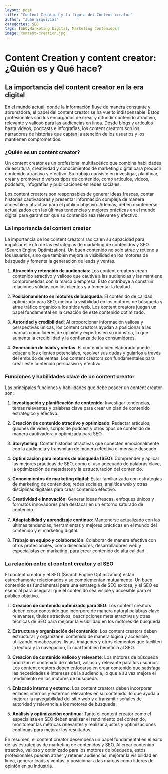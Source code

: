 ```yaml
---
layout: post
title: "Content Creation y la figura del Content creator"
author: "Juan Esquivias"
categories: SEO
tags: [SEO,Marketing Digital, Marketing Contenidos]
image: content-creation.jpg
---
```

# Content Creation y content creator: ¿Quién es y Qué hace?

## La importancia del content creator en la era digital

En el mundo actual, donde la información fluye de manera constante y abrumadora, el papel del content creator se ha vuelto indispensable. Estos profesionales son los encargados de crear y difundir contenido atractivo, relevante y valioso para las audiencias en línea. Desde blogs y artículos hasta videos, podcasts e infografías, los content creators son los narradores de historias que captan la atención de los usuarios y los mantienen comprometidos.

### ¿Quién es un content creator?

Un content creator es un profesional multifacético que combina habilidades de escritura, creatividad y conocimientos de marketing digital para producir contenido atractivo y efectivo. Su trabajo consiste en investigar, planificar, crear y promover diversos tipos de contenido, como artículos, videos, podcasts, infografías y publicaciones en redes sociales.

Los content creators son responsables de generar ideas frescas, contar historias cautivadoras y presentar información compleja de manera accesible y atractiva para el público objetivo. Además, deben mantenerse actualizados con las últimas tendencias y mejores prácticas en el mundo digital para garantizar que su contenido sea relevante y efectivo.

### La importancia del content creator

La importancia de los content creators radica en su capacidad para impulsar el éxito de las estrategias de marketing de contenidos y SEO (Search Engine Optimization). Un buen contenido no solo atrae y retiene a los usuarios, sino que también mejora la visibilidad en los motores de búsqueda y fomenta la generación de leads y ventas.

1. **Atracción y retención de audiencias**: Los content creators crean contenido atractivo y valioso que cautiva a las audiencias y las mantiene comprometidas con la marca o empresa. Esto contribuye a construir relaciones sólidas con los clientes y a fomentar la lealtad.

2. **Posicionamiento en motores de búsqueda**: El contenido de calidad, optimizado para SEO, mejora la visibilidad en los motores de búsqueda y atrae tráfico orgánico a los sitios web. Los content creators juegan un papel fundamental en la creación de este contenido optimizado.

3. **Autoridad y credibilidad**: Al proporcionar información valiosa y perspectivas únicas, los content creators ayudan a posicionar a las marcas como líderes de opinión y expertos en su industria, lo que aumenta la credibilidad y la confianza de los consumidores.

4. **Generación de leads y ventas**: El contenido bien elaborado puede educar a los clientes potenciales, resolver sus dudas y guiarlos a través del embudo de ventas. Los content creators son fundamentales para crear este contenido persuasivo y efectivo.

### Funciones y habilidades clave de un content creator

Las principales funciones y habilidades que debe poseer un content creator son:

1. **Investigación y planificación de contenido**: Investigar tendencias, temas relevantes y palabras clave para crear un plan de contenido estratégico y efectivo.

2. **Creación de contenido atractivo y optimizado**: Redactar artículos, guiones de video, scripts de podcast y otros tipos de contenido de manera cautivadora y optimizada para SEO.

3. **Storytelling**: Contar historias atractivas que conecten emocionalmente con la audiencia y transmitan de manera efectiva el mensaje deseado.

4. **Optimización para motores de búsqueda (SEO)**: Comprender y aplicar las mejores prácticas de SEO, como el uso adecuado de palabras clave, la optimización de metadatos y la estructuración del contenido.

5. **Conocimientos de marketing digital**: Estar familiarizado con estrategias de marketing de contenidos, redes sociales, analítica web y otras disciplinas digitales para crear contenido efectivo.

6. **Creatividad e innovación**: Generar ideas frescas, enfoques únicos y formatos innovadores para destacar en un entorno saturado de contenido.

7. **Adaptabilidad y aprendizaje continuo**: Mantenerse actualizado con las últimas tendencias, herramientas y mejores prácticas en el mundo del contenido y el marketing digital.

8. **Trabajo en equipo y colaboración**: Colaborar de manera efectiva con otros profesionales, como diseñadores, desarrolladores web y especialistas en marketing, para crear contenido de alta calidad.

### La relación entre el content creator y el SEO

El content creator y el SEO (Search Engine Optimization) están estrechamente relacionados y se complementan mutuamente. Un buen contenido es fundamental para una estrategia de SEO exitosa, y el SEO es esencial para asegurar que el contenido sea visible y accesible para el público objetivo.

1. **Creación de contenido optimizado para SEO**: Los content creators deben crear contenido que incorpore de manera natural palabras clave relevantes, títulos atractivos, descripciones meta atractivas y otras técnicas de SEO para mejorar la visibilidad en los motores de búsqueda.

2. **Estructura y organización del contenido**: Los content creators deben estructurar y organizar el contenido de manera lógica y accesible, utilizando encabezados, listas, imágenes y otros elementos que faciliten la lectura y la navegación, lo cual también beneficia al SEO.

3. **Creación de contenido valioso y relevante**: Los motores de búsqueda priorizan el contenido de calidad, valioso y relevante para los usuarios. Los content creators deben enfocarse en crear contenido que satisfaga las necesidades e intereses de la audiencia, lo que a su vez mejora el rendimiento en los motores de búsqueda.

4. **Enlazado interno y externo**: Los content creators deben incorporar enlaces internos y externos relevantes en su contenido, lo que ayuda a mejorar la navegabilidad del sitio web y a transmitir señales de autoridad y relevancia a los motores de búsqueda.

5. **Análisis y optimización continua**: Tanto el content creator como el especialista en SEO deben analizar el rendimiento del contenido, monitorear las métricas relevantes y realizar ajustes y optimizaciones continuas para mejorar los resultados.

En resumen, el content creator desempeña un papel fundamental en el éxito de las estrategias de marketing de contenidos y SEO. Al crear contenido atractivo, valioso y optimizado para los motores de búsqueda, estos profesionales pueden atraer y retener audiencias, mejorar la visibilidad en línea, generar leads y ventas, y posicionar a las marcas como líderes de opinión en su industria.